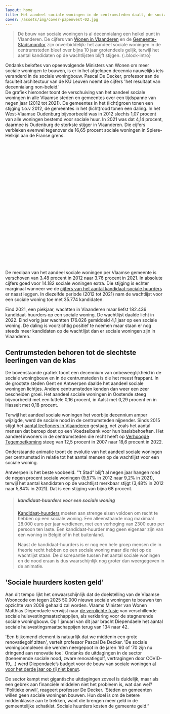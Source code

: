 ```yaml
---
layout: home
title: Het aandeel sociale woningen in de centrumsteden daalt, de sociale nood explodeert.
cover: /assets/img/cover-papenvest-02.jpg
---
```



> De bouw van sociale woningen is al decennialang een heikel punt in Vlaanderen. De cijfers van [Wonen in Vlaanderen](https://www.vlaanderen.be/sociaal-woonbeleid/cijfers/kandidaat-huurders-en-kopers) en de [Gemeente-Stadsmonitor](https://gemeente-stadsmonitor.vlaanderen.be/indicators/sociale-woningen-regionale-spreiding) zijn onverbiddelijk: het aandeel sociale woningen in de centrumsteden bleef over bijna 10 jaar grotendeels gelijk, terwijl het aantal kandidaten op de wachtlijsten blijft stijgen. 
{:.block-intro}

Ondanks beloftes van opeenvolgende Ministers van Wonen om meer sociale woningen te bouwen, is er in het afgelopen decennia nauwelijks iets veranderd in de sociale woningbouw. Pascal De Decker, professor aan de faculteit architectuur van de KU Leuven noemt de cijfers 'het resultaat van decennialang non-beleid.'  
De grafiek hieronder toont de verschuiving van het aandeel sociale woningen in alle Vlaamse steden en gemeentes over een tijdspanne van negen jaar (2012 tot 2021). De gemeentes in het (licht)groen tonen een stijging t.o.v 2012, de gemeentes in het (licht)rood tonen een daling.
In het West-Vlaamse Oudenburg bijvoorbeeld was in 2012 slechts 1,07 procent van alle woningen bestemd voor sociale huur. In 2021 was dat 4,14 procent, daarmee is Oudenburg de sterkste stijger in Vlaanderen. Die cijfers verbleken evenwel tegenover de 16,65 procent sociale woningen in Spiere-Helkijn aan de Franse grens.



<!-- datawrapper embedding via iframe -->
<div class="embed-wrap" style="min-height:386px"><script type="text/javascript" defer src="https://datawrapper.dwcdn.net/1oSsE/embed.js?v=1" charset="utf-8"></script><noscript><img src="https://datawrapper.dwcdn.net/1oSsE/full.png" alt="" /></noscript></div>


De mediaan van het aandeel sociale woningen per Vlaamse gemeente is verschoven van 3.48 procent in 2012 naar 3.76 procent in 2021. In absolute cijfers goed voor 14.182 sociale woningen extra. Die stijging is echter marginaal wanneer we de [cijfers van het aantal kandidaat-sociale huurders](https://www.vlaanderen.be/sociaal-woonbeleid/cijfers/kandidaat-huurders-en-kopers) er naast leggen. In diezelfde periode (2012 tot 2021) nam de wachtlijst voor een sociale woning toe met 35.774 kandidaten.


Eind 2021, een piekjaar,  wachtten in Vlaanderen maar liefst 182.436 kandidaat-huurders op een sociale woning. De wachtlijst daalde licht in 2022. Eind vorig jaar wachtten 176.026 gemiddeld 4,1 jaar op een sociale woning. De daling is voorzichtig positief te noemen maar staan er nog steeds meer kandidaten op de wachtlijst dan er sociale woningen zijn in Vlaanderen. 

## Centrumsteden behoren tot de slechtste leerlingen van de klas

De bovenstaande grafiek toont een decennium van onbeweeglijkheid in de sociale woningbouw en in de centrumsteden is die het meest frappant. In de grootste steden Gent en Antwerpen daalde het aandeel sociale woningen lichtjes. Andere centrumsteden kenden dan weer een zeer bescheiden groei. Het aandeel sociale woningen in Oostende steeg bijvoorbeeld met een luttele 0,16 procent, in Aalst met 0,29 procent en in Hasselt met 0,18 procent. 

Terwijl het aandeel sociale woningen het voorbije decennium amper wijzigde, werd de sociale nood in de centrumsteden nijpender. Sinds 2015 stijgt het [aantal leefloners in Vlaanderen](https://www.vlaanderen.be/sociaal-woonbeleid/cijfers/kandidaat-huurders-en-kopers) gestaag, net zoals het aantal mensen dat beroep doet op een Voedselbank voor hun basisbehoeften. Het aandeel inwoners in de centrumsteden die recht heeft op [Verhoogde Tegemoetkoming](https://gemeente-stadsmonitor.vlaanderen.be/indicators/personen-met-verhoogde-tegemoetkoming-ziekteverzekering) steeg van 12,5 procent in 2007 naar 18,6 procent in 2022.

Onderstaande animatie toont de evolutie van het aandeel sociale woningen per centrumstad in relatie tot het aantal mensen op de wachtlijst voor een sociale woning. 


<!-- flourish embedded animatie -->
<div class="embed-wrap flourish-embed flourish-scatter" data-src="visualisation/14700639"><script src="https://public.flourish.studio/resources/embed.js"></script></div>


Antwerpen is het beste voobeeld. “‘t Stad” blijft al negen jaar hangen rond de negen procent sociale woningen (9,57% in 2012 naar 9,2% in 2021), terwijl het aantal kandidaten op de wachtlijst merkbaar stijgt (3,48% in 2012 naar 5,84% in 2021). Dat is een stijging van bijna 68 procent.


> ##### kandidaat-huurders voor een sociale woning
> 
>[Kandidaat-huurders](https://www.vlaanderen.be/een-sociale-woning-huren-bij-een-woonmaatschappij/voorwaarden-voor-een-sociale-woning) moeten aan strenge eisen voldoen om recht te hebben op een sociale woning. Een alleenstaande mag maximaal 28.000 euro per jaar verdienen, met een verhoging van 2300 euro per persoon ten laste. Een kandidaat-huurder mag geen eigenaar zijn van een woning in België of in het buitenland. 
> 
> Naast de kandidaat-huurders is er nog een hele groep mensen die in theorie recht hebben op een sociale woning maar die niet op de wachtlijst staan. De discrepantie tussen het aantal sociale woningen en de nood eraan is dus waarschijnlijk nog groter dan weergegeven in de animatie.

## 'Sociale huurders kosten geld' 

Aan dit tempo lijkt het onwaarschijnlijk dat de doelstelling van de Vlaamse Wooncode om tegen 2025 50.000 nieuwe sociale woningen te bouwen ten opzichte van 2008 gehaald zal worden. Vlaams Minister van Wonen Matthias Diependaele verwijst naar [de verplichte fusie](https://www.tijd.be/politiek-economie/belgie/vlaanderen/vlaanderen-snoeit-in-aanbieders-sociale-woningen/10364652.html) van verschillende sociale huisvestingmaatschappijen, als verklaring voor de stagnerende sociale woningbouw. Op 1 januari van dit jaar bracht Diependaele het aantal sociale huisvestingsmaatschappijen terug van 134 naar 42.

'Een bijkomend element is natuurlijk dat we middenin een grote renovatiegolf zitten', vertelt professor Pascal De Decker. 'De sociale woningcomplexen die werden neergepoot in de jaren ‘60 of ‘70 zijn nu dringend aan renovatie toe.' Ondanks de uitdagingen in de sector (toenemende sociale nood, zware renovatiegolf, vertragingen door COVID-19,...) werd Diependaele’s budget voor de bouw van sociale woningen [al voor het derde jaar op rij niet benut](https://www.vrt.be/vrtnws/nl/2023/05/23/al-voor-het-derde-jaar-op-rij-budget-voor-sociale-woningen-niet/). 

De sector kampt met gigantische uitdagingen zoveel is duidelijk, maar als een gebrek aan financiële middelen niet het probleem is, wat dan wel? 'Politieke onwil', reageert professor De Decker. 'Steden en gemeenten willen geen sociale woningen bouwen. Hun doel is om de betere middenklasse aan te trekken, want die brengen meer geld in de gemeentelijke schatkist. Sociale huurders kosten de gemeente geld.”











